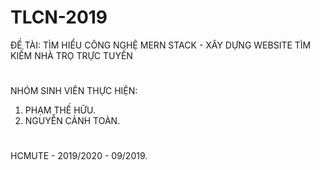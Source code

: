 # TLCN-2019
ĐỀ TÀI: TÌM HIỂU CÔNG NGHỆ MERN STACK - XÂY DỰNG WEBSITE TÌM KIẾM NHÀ TRỌ TRỰC TUYẾN
# 
NHÓM SINH VIÊN THỰC HIỆN:
1. PHẠM THẾ HỮU.
2. NGUYỄN CẢNH TOÀN.
# 
HCMUTE - 2019/2020 - 09/2019.
